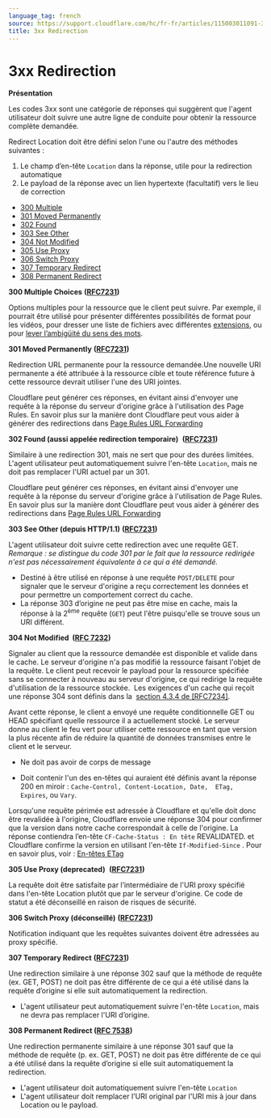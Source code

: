 ```yaml
---
language_tag: french
source: https://support.cloudflare.com/hc/fr-fr/articles/115003011091-3xx-Redirection
title: 3xx Redirection
---
```


# 3xx Redirection

**Présentation**

Les codes 3xx sont une catégorie de réponses qui suggèrent que l'agent utilisateur doit suivre une autre ligne de conduite pour obtenir la ressource complète demandée.

Redirect Location doit être défini selon l'une ou l'autre des méthodes suivantes :

1.  Le champ d’en-tête `Location` dans la réponse, utile pour la redirection automatique
2.  Le payload de la réponse avec un lien hypertexte (facultatif) vers le lieu de correction

-   [300 Multiple](https://support.cloudflare.com/hc/fr-fr/articles/115003011091-3xx-Redirection#code_300)
-   [301 Moved Permanently](https://support.cloudflare.com/hc/fr-fr/articles/115003011091-3xx-Redirection#code_301)
-   [302 Found](https://support.cloudflare.com/hc/fr-fr/articles/115003011091-3xx-Redirection#code_302)
-   [303 See Other](https://support.cloudflare.com/hc/fr-fr/articles/115003011091-3xx-Redirection#code_303)
-   [304 Not Modified](https://support.cloudflare.com/hc/fr-fr/articles/115003011091-3xx-Redirection#code_304)
-   [305 Use Proxy](https://support.cloudflare.com/hc/fr-fr/articles/115003011091-3xx-Redirection#code_305)
-   [306 Switch Proxy](https://support.cloudflare.com/hc/fr-fr/articles/115003011091-3xx-Redirection#code_306)
-   [307 Temporary Redirect](https://support.cloudflare.com/hc/fr-fr/articles/115003011091-3xx-Redirection#code_307)
-   [308 Permanent Redirect](https://support.cloudflare.com/hc/fr-fr/articles/115003011091-3xx-Redirection#code_308)

**300 Multiple Choices** **(**[**RFC7231**](https://tools.ietf.org/html/rfc7231)**)**

Options multiples pour la ressource que le client peut suivre. Par exemple, il pourrait être utilisé pour présenter différentes possibilités de format pour les vidéos, pour dresser une liste de fichiers avec différentes [extensions](https://en.wikipedia.org/wiki/File_extensions), ou pour [lever l’ambigüité du sens des mots](https://en.wikipedia.org/wiki/Word_sense_disambiguation).

**301 Moved Permanently** **(**[**RFC7231**](https://tools.ietf.org/html/rfc7231)**)**

Redirection URL permanente pour la ressource demandée.Une nouvelle URI permanente a été attribuée à la ressource cible et toute référence future à cette ressource devrait utiliser l'une des URI jointes.

Cloudflare peut générer ces réponses, en évitant ainsi d'envoyer une requête à la réponse du serveur d'origine grâce à l'utilisation des Page Rules. En savoir plus sur la manière dont Cloudflare peut vous aider à générer des redirections dans [Page Rules URL Forwarding](https://blog.cloudflare.com/introducing-pagerules-url-forwarding/)

**302 Found (aussi appelée redirection temporaire)**  **(**[**RFC7231**](https://tools.ietf.org/html/rfc7231)**)**

Similaire à une redirection 301, mais ne sert que pour des durées limitées. L'agent utilisateur peut automatiquement suivre l'en-tête `Location`, mais ne doit pas remplacer l'URI actuel par un 301.

Cloudflare peut générer ces réponses, en évitant ainsi d'envoyer une requête à la réponse du serveur d'origine grâce à l'utilisation de Page Rules. En savoir plus sur la manière dont Cloudflare peut vous aider à générer des redirections dans [Page Rules URL Forwarding](https://blog.cloudflare.com/introducing-pagerules-url-forwarding/)

**303 See Other (depuis HTTP/1.1)** **(**[**RFC7231**](https://tools.ietf.org/html/rfc7231)**)**

L'agent utilisateur doit suivre cette redirection avec une requête GET. _Remarque : se distingue du code 301 par le fait que la ressource redirigée n'est pas nécessairement équivalente à ce qui a été demandé._

-   Destiné à être utilisé en réponse à une requête `POST/DELETE` pour signaler que le serveur d'origine a reçu correctement les données et pour permettre un comportement correct du cache.
-   La réponse 303 d’origine ne peut pas être mise en cache, mais la réponse à la 2<sup>ème</sup> requête (`GET`) peut l'être puisqu'elle se trouve sous un URI différent.

**304 Not Modified  (**[**RFC 7232**](https://tools.ietf.org/html/rfc7232)**)**

Signaler au client que la ressource demandée est disponible et valide dans le cache. Le serveur d'origine n'a pas modifié la ressource faisant l'objet de la requête. Le client peut recevoir le payload pour la ressource spécifiée sans se connecter à nouveau au serveur d'origine, ce qui redirige la requête d'utilisation de la ressource stockée.  Les exigences d'un cache qui reçoit une réponse 304 sont définis dans la  [section 4.3.4 de \[RFC7234\]](https://tools.ietf.org/html/rfc7234#section-4.3.4).

Avant cette réponse, le client a envoyé une requête conditionnelle GET ou HEAD spécifiant quelle ressource il a actuellement stocké. Le serveur donne au client le feu vert pour utiliser cette ressource en tant que version la plus récente afin de réduire la quantité de données transmises entre le client et le serveur.

-   Ne doit pas avoir de corps de message

-   Doit contenir l'un des en-têtes qui auraient été définis avant la réponse 200 en miroir : `Cache-Control, Content-Location, Date,  ETag, Expires`, ou `Vary`.

Lorsqu'une requête périmée est adressée à Cloudflare et qu'elle doit donc être revalidée à l'origine, Cloudflare envoie une réponse 304 pour confirmer que la version dans notre cache correspondait à celle de l'origine. La réponse contiendra l’en-tête `CF-Cache-Status : En tête` REVALIDATED. et Cloudflare confirme la version en utilisant l'en-tête `If-Modified-Since` . Pour en savoir plus, voir : [En-têtes ETag](https://support.cloudflare.com/hc/en-us/articles/218505467)

**305 Use Proxy (deprecated)**  **(**[**RFC7231**](https://tools.ietf.org/html/rfc7231)**)**

La requête doit être satisfaite par l’intermédiaire de l'URI proxy spécifié dans l'en-tête Location plutôt que par le serveur d'origine. Ce code de statut a été déconseillé en raison de risques de sécurité.

**306 Switch Proxy (déconseillé)** **(**[**RFC7231**](https://tools.ietf.org/html/rfc7231)**)**

Notification indiquant que les requêtes suivantes doivent être adressées au proxy spécifié.

**307 Temporary Redirect** **(**[**RFC7231**](https://tools.ietf.org/html/rfc7231)**)**

Une redirection similaire à une réponse 302 sauf que la méthode de requête (ex. GET, POST) ne doit pas être différente de ce qui a été utilisé dans la requête d’origine si elle suit automatiquement la redirection.

-   L'agent utilisateur peut automatiquement suivre l'en-tête `Location`, mais ne devra pas remplacer l'URI d’origine.

**308 Permanent Redirect (**[**RFC 7538**](https://tools.ietf.org/html/rfc7538#section-3)**)**

Une redirection permanente similaire à une réponse 301 sauf que la méthode de requête (p. ex. GET, POST) ne doit pas être différente de ce qui a été utilisé dans la requête d’origine si elle suit automatiquement la redirection.

-   L'agent utilisateur doit automatiquement suivre l'en-tête `Location`
-   L'agent utilisateur doit remplacer l'URI original par l'URI mis à jour dans Location ou le payload.
